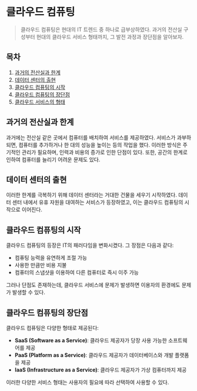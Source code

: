 # 클라우드 컴퓨팅

> 클라우드 컴퓨팅은 현대의 IT 트렌드 중 하나로 급부상하였다. 과거의 전산실 구성부터 현대의 클라우드 서비스 형태까지, 그 발전 과정과 장단점을 알아보자.

## 목차

1. [과거의 전산실과 한계](#과거의-전산실과-한계)
2. [데이터 센터의 출현](#데이터-센터의-출현)
3. [클라우드 컴퓨팅의 시작](#클라우드-컴퓨팅의-시작)
4. [클라우드 컴퓨팅의 장단점](#클라우드-컴퓨팅의-장단점)
5. [클라우드 서비스의 형태](#클라우드-서비스의-형태)

## 과거의 전산실과 한계

과거에는 전산실 같은 곳에서 컴퓨터를 배치하여 서비스를 제공하였다. 서비스가 과부하되면, 컴퓨터를 추가하거나 한 대의 성능을 높이는 등의 작업을 했다. 이러한 방식은 주기적인 관리가 필요하며, 인력과 비용의 증가로 인한 단점이 있다. 또한, 공간의 한계로 인하여 컴퓨터를 늘리기 어려운 문제도 있다.

## 데이터 센터의 출현

이러한 한계를 극복하기 위해 데이터 센터라는 거대한 건물을 세우기 시작하였다. 데이터 센터 내에서 유휴 자원을 대여하는 서비스가 등장하였고, 이는 클라우드 컴퓨팅의 시작으로 이어진다.

## 클라우드 컴퓨팅의 시작

클라우드 컴퓨팅의 등장은 IT의 패러다임을 변화시켰다. 그 장점은 다음과 같다:

- 컴퓨팅 능력을 유연하게 조절 가능
- 사용한 만큼만 비용 지불
- 컴퓨터의 스냅샷을 이용하여 다른 컴퓨터로 즉시 이주 가능

그러나 단점도 존재하는데, 클라우드 서비스에 문제가 발생하면 이용자의 환경에도 문제가 발생할 수 있다.

## 클라우드 컴퓨팅의 장단점

클라우드 컴퓨팅은 다양한 형태로 제공된다:

- **SaaS (Software as a Service)**: 클라우드 제공자가 당장 사용 가능한 소프트웨어를 제공
- **PaaS (Platform as a Service)**: 클라우드 제공자가 데이터베이스와 개발 플랫폼을 제공
- **IaaS (Infrastructure as a Service)**: 클라우드 제공자가 가상 컴퓨터까지 제공

이러한 다양한 서비스 형태는 사용자의 필요에 따라 선택하여 사용할 수 있다.
